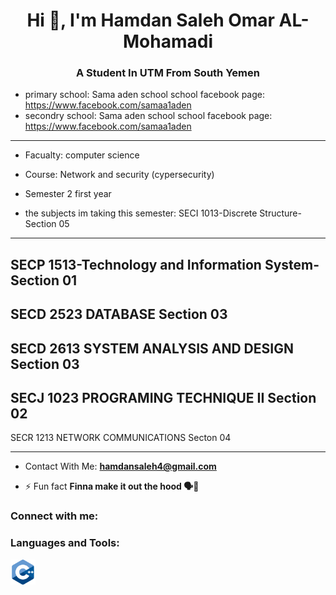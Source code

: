 <h1 align="center">Hi 👋, I'm Hamdan Saleh Omar AL-Mohamadi</h1>
<h3 align="center">A Student In UTM From South Yemen</h3>

- primary school: Sama aden school
  school facebook page: https://www.facebook.com/samaa1aden
- secondry school: Sama aden school
  school facebook page: https://www.facebook.com/samaa1aden

---------------------------------------------------------------------------------------------------------------------------------------------------------------------------------------------------------------------------------------------------------------------------------

- Facualty: computer science
- Course: Network and security (cypersecurity)
- Semester 2 first year

- the subjects im taking this semester:
  SECI 1013-Discrete Structure-Section 05
-------------------------------------------------------------
  SECP 1513-Technology and Information System-Section 01
-------------------------------------------------------------
  SECD 2523 DATABASE Section 03
-------------------------------------------------------------
  SECD 2613 SYSTEM ANALYSIS AND DESIGN Section 03
-------------------------------------------------------------
  SECJ 1023 PROGRAMING TECHNIQUE II Section 02
-------------------------------------------------------------
  SECR 1213 NETWORK COMMUNICATIONS Secton 04
  
---------------------------------------------------------------------------------------------------------------------------------------------------------------------------------------------------------------------------------------------------------------------------------
- Contact With Me: **hamdansaleh4@gmail.com**

- ⚡ Fun fact **Finna make it out the hood 🗣️🙏**

<h3 align="left">Connect with me:</h3>
<p align="left">
</p>

<h3 align="left">Languages and Tools:</h3>
<p align="left"> <a href="https://www.w3schools.com/cpp/" target="_blank" rel="noreferrer"> <img src="https://raw.githubusercontent.com/devicons/devicon/master/icons/cplusplus/cplusplus-original.svg" alt="cplusplus" width="40" height="40"/> </a> </p>
